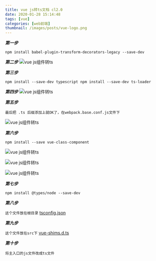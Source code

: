 ```yaml
---
title: vue js转ts文档 cl2.0
date: 2020-01-28 15:14:48
tags: [vue]
categories: [web前端]
thumbnail: /images/posts/vue-logo.png
---
```



**_第一步_**
```textmate
npm install babel-plugin-transform-decorators-legacy --save-dev
```

<!--more-->

_**第二步**_
![](/images/vue-js-ts/图片-1.png "vue js组件转ts")

**_第三步_**
```textmate
npm install --save-dev typescript npm install --save-dev ts-loader
```

_**第四步**_
![](/images/vue-js-ts/图片-3.png "vue js组件转ts")

_**第五步**_

`最后把 .ts 后缀添加上就OK了，在webpack.base.conf.js文件下`

![](/images/vue-js-ts/图片-6.png "vue js组件转ts")

**_第六步_**
```text
npm install --save vue-class-component
```

![](/images/vue-js-ts/图片-7.png "vue js组件转ts")

![](/images/vue-js-ts/图片-8.png "vue js组件转ts")

![](/images/vue-js-ts/图片-9.png "vue js组件转ts")

_**第七步**_
```text
npm install @types/node --save-dev
```

_**第八步**_

`这个文件放在根目录`  [tsconfig.json](https://github.com/blackKr/source/blob/master/tsconfig.json)


_**第九步**_

`这个文件放在src下`  [vue-shims.d.ts](https://github.com/blackKr/source/blob/master/vue-shims.d.ts)


_**第十步**_

`将主入口的js文件改成ts文件`
